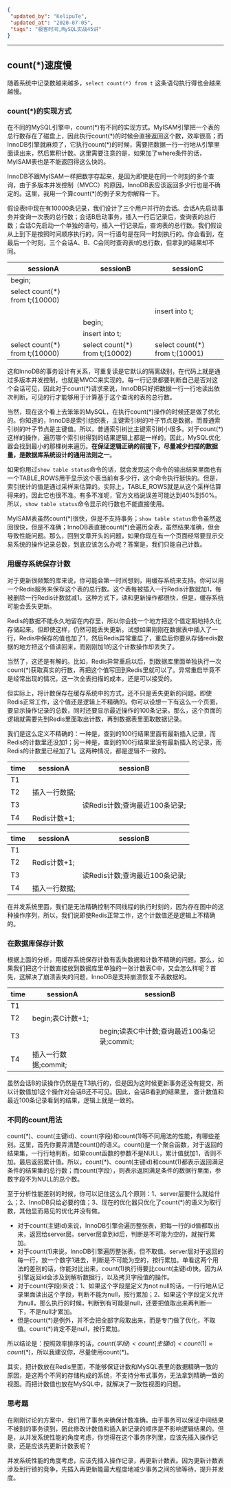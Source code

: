 ```json
{
 "updated_by": "KelipuTe",
 "updated_at": "2020-07-05",
 "tags": "极客时间,MySQL实战45讲"
}
```

---

## count(*)速度慢

随着系统中记录数越来越多，`select count(*) from t` 这条语句执行得也会越来越慢。

### count(*)的实现方式

在不同的MySQL引擎中，count(\*)有不同的实现方式。MyISAM引擎把一个表的总行数存在了磁盘上，因此执行count(\*)的时候会直接返回这个数，效率很高；而InnoDB引擎就麻烦了，它执行count(\*)的时候，需要把数据一行一行地从引擎里面读出来，然后累积计数。这里需要注意的是，如果加了where条件的话，MyISAM表也是不能返回得这么快的。

InnoDB不跟MyISAM一样把数字存起来，是因为即使是在同一个时刻的多个查询，由于多版本并发控制（MVCC）的原因，InnoDB表应该返回多少行也是不确定的。这里，我用一个算count(\*)的例子来为你解释一下。

假设表t中现在有10000条记录，我们设计了三个用户并行的会话。会话A先启动事务并查询一次表的总行数；会话B启动事务，插入一行后记录后，查询表的总行数；会话C先启动一个单独的语句，插入一行记录后，查询表的总行数。我们假设从上到下是按照时间顺序执行的，同一行语句是在同一时刻执行的。你会看到，在最后一个时刻，三个会话A、B、C会同时查询表t的总行数，但拿到的结果却不同。

| sessionA                       | sessionB                       | sessionC                       |
| ------------------------------ | ------------------------------ | ------------------------------ |
| begin;                         |                                |                                |
| select count(*) from t;(10000) |                                |                                |
|                                |                                | insert into t;                 |
|                                | begin;                         |                                |
|                                | insert into t;                 |                                |
| select count(*) from t;(10000) | select count(*) from t;(10002) | select count(*) from t;(10001) |

这和InnoDB的事务设计有关系，可重复读是它默认的隔离级别，在代码上就是通过多版本并发控制，也就是MVCC来实现的。每一行记录都要判断自己是否对这个会话可见，因此对于count(*)请求来说，InnoDB只好把数据一行一行地读出依次判断，可见的行才能够用于计算基于这个查询的表的总行数。

当然，现在这个看上去笨笨的MySQL，在执行count(\*)操作的时候还是做了优化的。你知道的，InnoDB是索引组织表，主键索引树的叶子节点是数据，而普通索引树的叶子节点是主键值。所以，普通索引树比主键索引树小很多。对于count(\*)这样的操作，遍历哪个索引树得到的结果逻辑上都是一样的。因此，MySQL优化器会找到最小的那棵树来遍历。**在保证逻辑正确的前提下，尽量减少扫描的数据量，是数据库系统设计的通用法则之一**。

如果你用过`show table status`命令的话，就会发现这个命令的输出结果里面也有一个TABLE_ROWS用于显示这个表当前有多少行，这个命令执行挺快的。但是，索引统计的值是通过采样来估算的。实际上，TABLE_ROWS就是从这个采样估算得来的，因此它也很不准。有多不准呢，官方文档说误差可能达到40%到50%。所以，`show table status`命令显示的行数也不能直接使用。

MyISAM表虽然count(\*)很快，但是不支持事务；`show table status`命令虽然返回很快，但是不准确；InnoDB表直接count(\*)会遍历全表，虽然结果准确，但会导致性能问题。那么，回到文章开头的问题，如果你现在有一个页面经常要显示交易系统的操作记录总数，到底应该怎么办呢？答案是，我们只能自己计数。

### 用缓存系统保存计数

对于更新很频繁的库来说，你可能会第一时间想到，用缓存系统来支持。你可以用一个Redis服务来保存这个表的总行数。这个表每被插入一行Redis计数就加1，每被删除一行Redis计数就减1。这种方式下，读和更新操作都很快，但是，缓存系统可能会丢失更新。

Redis的数据不能永久地留在内存里，所以你会找一个地方把这个值定期地持久化存储起来。但即使这样，仍然可能丢失更新。试想如果刚刚在数据表中插入了一行，Redis中保存的值也加了1，然后Redis异常重启了，重启后你要从存储redis数据的地方把这个值读回来，而刚刚加1的这个计数操作却丢失了。

当然了，这还是有解的。比如，Redis异常重启以后，到数据库里面单独执行一次count(\*)获取真实的行数，再把这个值写回到Redis里就可以了。异常重启毕竟不是经常出现的情况，这一次全表扫描的成本，还是可以接受的。

但实际上，将计数保存在缓存系统中的方式，还不只是丢失更新的问题。即使Redis正常工作，这个值还是逻辑上不精确的。你可以设想一下有这么一个页面，要显示操作记录的总数，同时还要显示最近操作的100条记录。那么，这个页面的逻辑就需要先到Redis里面取出计数，再到数据表里面取数据记录。

我们是这么定义不精确的：一种是，查到的100行结果里面有最新插入记录，而Redis的计数里还没加1；另一种是，查到的100行结果里没有最新插入的记录，而Redis的计数里已经加了1。这两种情况，都是逻辑不一致的。

| time | sessionA      | sessionB                       |
| ---- | ------------- | ------------------------------ |
| T1   |               |                                |
| T2   | 插入一行数据; |                                |
| T3   |               | 读Redis计数;查询最近100条记录; |
| T4   | Redis计数+1;  |                                |

| time | sessionA      | sessionB                       |
| ---- | ------------- | ------------------------------ |
| T1   |               |                                |
| T2   | Redis计数+1;  |                                |
| T3   |               | 读Redis计数;查询最近100条记录; |
| T4   | 插入一行数据; |                                |

在并发系统里面，我们是无法精确控制不同线程的执行时刻的，因为存在图中的这种操作序列，所以，我们说即使Redis正常工作，这个计数值还是逻辑上不精确的。

### 在数据库保存计数

根据上面的分析，用缓存系统保存计数有丢失数据和计数不精确的问题。那么，如果我们把这个计数直接放到数据库里单独的一张计数表C中，又会怎么样呢？首先，这解决了崩溃丢失的问题，InnoDB是支持崩溃恢复不丢数据的。

| time | sessionA             | sessionB                                    |
| ---- | -------------------- | ------------------------------------------- |
| T1   |                      |                                             |
| T2   | begin;表C计数+1;     |                                             |
| T3   |                      | begin;读表C中计数;查询最近100条记录;commit; |
| T4   | 插入一行数据;commit; |                                             |

虽然会话B的读操作仍然是在T3执行的，但是因为这时候更新事务还没有提交，所以计数值加1这个操作对会话B还不可见。因此，会话B看到的结果里， 查计数值和最近100条记录看到的结果，逻辑上就是一致的。

### 不同的count用法

count(\*)、count(主键id)、count(字段)和count(1)等不同用法的性能，有哪些差别。这里，首先你要弄清楚count()的语义。count()是一个聚合函数，对于返回的结果集，一行行地判断，如果count函数的参数不是NULL，累计值就加1，否则不加。最后返回累计值。所以，count(\*)、count(主键id)和count(1)都表示返回满足条件的结果集的总行数；而count(字段），则表示返回满足条件的数据行里面，参数字段不为NULL的总个数。

至于分析性能差别的时候，你可以记住这么几个原则：1、server层要什么就给什么；2、InnoDB只给必要的值；3、现在的优化器只优化了count(*)的语义为取行数，其他显而易见的优化并没有做。

- 对于count(主键id)来说，InnoDB引擎会遍历整张表，把每一行的id值都取出来，返回给server层。server层拿到id后，判断是不可能为空的，就按行累加。
- 对于count(1)来说，InnoDB引擎遍历整张表，但不取值。server层对于返回的每一行，放一个数字1进去，判断是不可能为空的，按行累加。单看这两个用法的差别的话，你能对比出来，count(1)执行得要比count(主键id)快。因为从引擎返回id会涉及到解析数据行，以及拷贝字段值的操作。
- 对于count(字段)来说：1、如果这个字段是定义为not null的话，一行行地从记录里面读出这个字段，判断不能为null，按行累加；2、如果这个字段定义允许为null，那么执行的时候，判断到有可能是null，还要把值取出来再判断一下，不是null才累加。
- 但是count(\*)是例外，并不会把全部字段取出来，而是专门做了优化，不取值。count(\*)肯定不是null，按行累加。

所以结论是：按照效率排序的话，$count(字段)<count(主键id)<count(1) \approx count(*)$，所以我建议你，尽量使用count(\*)。

其实，把计数放在Redis里面，不能够保证计数和MySQL表里的数据精确一致的原因，是这两个不同的存储构成的系统，不支持分布式事务，无法拿到精确一致的视图。而把计数值也放在MySQL中，就解决了一致性视图的问题。

### 思考题

在刚刚讨论的方案中，我们用了事务来确保计数准确。由于事务可以保证中间结果不被别的事务读到，因此修改计数值和插入新记录的顺序是不影响逻辑结果的。但是，从并发系统性能的角度考虑，你觉得在这个事务序列里，应该先插入操作记录，还是应该先更新计数表呢？

并发系统性能的角度考虑，应该先插入操作记录，再更新计数表。因为更新计数表涉及到行锁的竞争，先插入再更新能最大程度地减少事务之间的锁等待，提升并发度。

